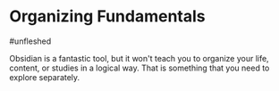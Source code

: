 # Organizing Fundamentals
#unfleshed

Obsidian is a fantastic tool, but it won't teach you to organize your life, content, or studies in a logical way. That is something that you need to explore separately. 